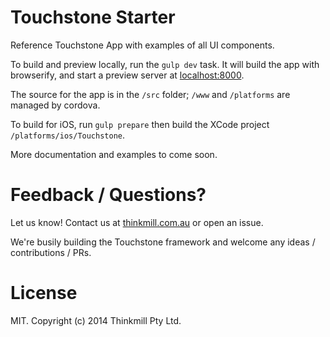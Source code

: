Touchstone Starter
==================

Reference Touchstone App with examples of all UI components.

To build and preview locally, run the `gulp dev` task. It will build the app with browserify, and start a preview server at [localhost:8000](http://localhost:8000).

The source for the app is in the `/src` folder; `/www` and `/platforms` are managed by cordova.

To build for iOS, run `gulp prepare` then build the XCode project `/platforms/ios/Touchstone`.

More documentation and examples to come soon.


# Feedback / Questions?

Let us know! Contact us at [thinkmill.com.au](http://www.thinkmill.com.au/) or open an issue.

We're busily building the Touchstone framework and welcome any ideas / contributions / PRs.


# License

MIT. Copyright (c) 2014 Thinkmill Pty Ltd.

